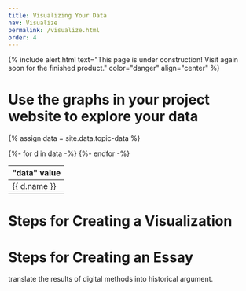 ```yaml
---
title: Visualizing Your Data
nav: Visualize
permalink: /visualize.html
order: 4
---
```

{% include alert.html text="This page is under construction! Visit again soon for the finished product." color="danger" align="center" %}

# Use the graphs in your project website to explore your data

{% assign data = site.data.topic-data %}

<table class="table table-striped" style="max-width: 650px;margin-left: auto;margin-right: auto;">
    <thead>
       <tr>
          <th>"data" value</th>
       </tr>
    </thead>
    <tbody>
    {%- for d in data -%}
    <tr>
       <td class="value">{{ d.name }}</td>
    </tr>
    {%- endfor -%}
    </tbody>
</table>

# Steps for Creating a Visualization

# Steps for Creating an Essay

translate the results of digital methods into historical argument.